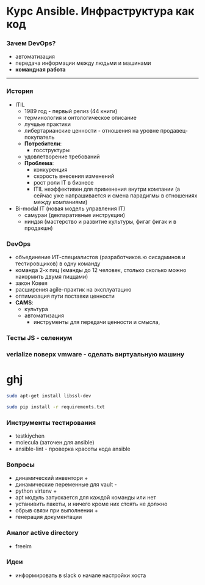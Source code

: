 # Курс Ansible. Инфраструктура как код

### Зачем DevOps?
* автоматизация
* передача информации между людьми и машинами
* **командная работа**
---
### История
* ITIL
    * 1989 год - первый релиз (44 книги)
    * терминология и онтологическое описание
    * лучшые практики
    * либертарианские ценности - отношения на уровне продавец-покупатель
    * **Потребители**:
        * госструктуры
    * удовлетворение требований
    * **Проблема**:
        * конкуренция
        * скорость внесения изменений
        * рост роли IT в бизнесе
        * ITIL неэффективен для применения внутри компании (а сейчас уже напрашивается и смена парадигмы в отношениях между компаниями)
* Bi-modal IT (новая модель управления IT)
    * самураи (декларативные инструкции)
    * ниндзя (мастерство и развитие культуры, фигаг фигак и в продакшн)
### DevOps
* объединение ИТ-специалистов (разработчиков.ю сисадминов и тестировщиков) в одну команду
* команда 2-х пиц (кманды до 12 человек, столько сколько можно накормить двумя пиццами)
* закон Ковея 
* расширения agile-практик на эксплуатацию
* оптимизация пути поставки ценности
* **CAMS**:
    * культура
    * автоматизация
        * инструменты для передачи ценности и смысла, 



### Тесты JS - селениум

### verialize поверх vmware - сделать виртуальную машину


# ghj
```bash 
sudo apt-get install libssl-dev

sudo pip install -r requirements.txt 

```

### Инструменты тестирования
* testkiychen
* molecula (заточен для ansible)
* ansible-lint - проверка красоты кода ansible


### Вопросы
* динамический инвентори +
* динамические переменные для vault -
* python virtenv +
* apt модуль запускается для каждой команды или нет
* устанивить пакеты, и ничего кроме них стоять не должно
* обрыв связи при выполнении +
* генерация документации 


### Аналог active directory
* freeim

### Идеи
* информировать в slack о начале настройки хоста
